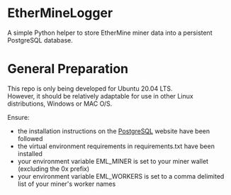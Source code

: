 # EtherMineLogger
A simple Python helper to store EtherMine miner data into a persistent PostgreSQL database.

# General Preparation
This repo is only being developed for Ubuntu 20.04 LTS.<br>
However, it should be relatively adaptable for use in other Linux distributions, Windows or MAC O/S.<br>

Ensure:
<ul>
    <li>the installation instructions on the <a href="https://www.postgresql.org/download/linux/ubuntu/">PostgreSQL<a> website have been followed</li>
    <li>the virtual environment requirements in requirements.txt have been installed</li>
    <li>your environment variable EML_MINER is set to your miner wallet (excluding the 0x prefix)</li>
    <li>your environment variable EML_WORKERS is set to a comma delimited list of your miner's worker names</li>
</ul>
